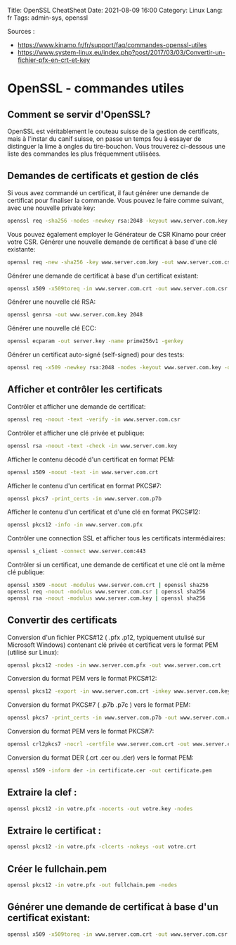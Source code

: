 Title: OpenSSL CheatSheat
Date: 2021-08-09 16:00
Category: Linux
Lang: fr
Tags: admin-sys, openssl

Sources :

 *  <https://www.kinamo.fr/fr/support/faq/commandes-openssl-utiles>
 *  <https://www.system-linux.eu/index.php?post/2017/03/03/Convertir-un-fichier-pfx-en-crt-et-key>

# OpenSSL - commandes utiles

## Comment se servir d'OpenSSL?
OpenSSL est véritablement le couteau suisse de la gestion de certificats, mais à l'instar du canif suisse, on passe un temps fou à essayer de distinguer la lime à ongles du tire-bouchon. Vous trouverez ci-dessous une liste des commandes les plus fréquemment utilisées.

## Demandes de certificats et gestion de clés
Si vous avez commandé un certificat, il faut générer une demande de certificat pour finaliser la commande. Vous pouvez le faire comme suivant, avec une nouvelle private key:

```bash
openssl req -sha256 -nodes -newkey rsa:2048 -keyout www.server.com.key -out www.server.com.csr
```

Vous pouvez également employer le Générateur de CSR Kinamo pour créer votre CSR.
Générer une nouvelle demande de certificat à base d'une clé existante:

```bash
openssl req -new -sha256 -key www.server.com.key -out www.server.com.csr
```

Générer une demande de certificat à base d'un certificat existant:

```bash
openssl x509 -x509toreq -in www.server.com.crt -out www.server.com.csr -signkey www.server.com.key
```

Générer une nouvelle clé RSA:

```bash
openssl genrsa -out www.server.com.key 2048
```

Générer une nouvelle clé ECC:

```bash
openssl ecparam -out server.key -name prime256v1 -genkey
```

Générer un certificat auto-signé (self-signed) pour des tests:

```bash
openssl req -x509 -newkey rsa:2048 -nodes -keyout www.server.com.key -out www.server.com.crt -days 365
```

## Afficher et contrôler les certificats

Contrôler et afficher une demande de certificat:

```bash
openssl req -noout -text -verify -in www.server.com.csr
```

Contrôler et afficher une clé privée et publique:

```bash
openssl rsa -noout -text -check -in www.server.com.key
```

Afficher le contenu décodé d'un certificat en format PEM:

```bash
openssl x509 -noout -text -in www.server.com.crt
```

Afficher le contenu d'un certificat en format PKCS#7:

```bash
openssl pkcs7 -print_certs -in www.server.com.p7b
```

Afficher le contenu d'un certificat et d'une clé en format PKCS#12:

```bash
openssl pkcs12 -info -in www.server.com.pfx
```

Contrôler une connection SSL et afficher tous les certificats intermédiaires:

```bash
openssl s_client -connect www.server.com:443
```

Contrôler si un certificat, une demande de certificat et une clé ont la même clé publique:

```bash
openssl x509 -noout -modulus www.server.com.crt | openssl sha256
openssl req -noout -modulus www.server.com.csr | openssl sha256
openssl rsa -noout -modulus www.server.com.key | openssl sha256
```

## Convertir des certificats

Conversion d'un fichier PKCS#12 ( .pfx .p12, typiquement utulisé sur Microsoft Windows) contenant clé privée et certificat vers le format PEM (utilisé sur Linux):

```bash
openssl pkcs12 -nodes -in www.server.com.pfx -out www.server.com.crt
```

Conversion du format PEM vers le format PKCS#12:

```bash
openssl pkcs12 -export -in www.server.com.crt -inkey www.server.com.key -out www.server.com.pfx
```

Conversion du format PKCS#7 ( .p7b .p7c ) vers le format PEM:

```bash
openssl pkcs7 -print_certs -in www.server.com.p7b -out www.server.com.crt  
```

Conversion du format PEM vers le format PKCS#7:

```bash
openssl crl2pkcs7 -nocrl -certfile www.server.com.crt -out www.server.com.p7b
```

Conversion du format DER (.crt .cer ou .der) vers le format PEM:

```bash
openssl x509 -inform der -in certificate.cer -out certificate.pem
```

## Extraire la clef :
```bash
openssl pkcs12 -in votre.pfx -nocerts -out votre.key -nodes
```

## Extraire le certificat :
```bash
openssl pkcs12 -in votre.pfx -clcerts -nokeys -out votre.crt
```

## Créer le fullchain.pem
```bash
openssl pkcs12 -in votre.pfx -out fullchain.pem -nodes
```

## Générer une demande de certificat à base d'un certificat existant:
```bash
openssl x509 -x509toreq -in www.server.com.crt -out www.server.com.csr -signkey ww.server.com.key
```

